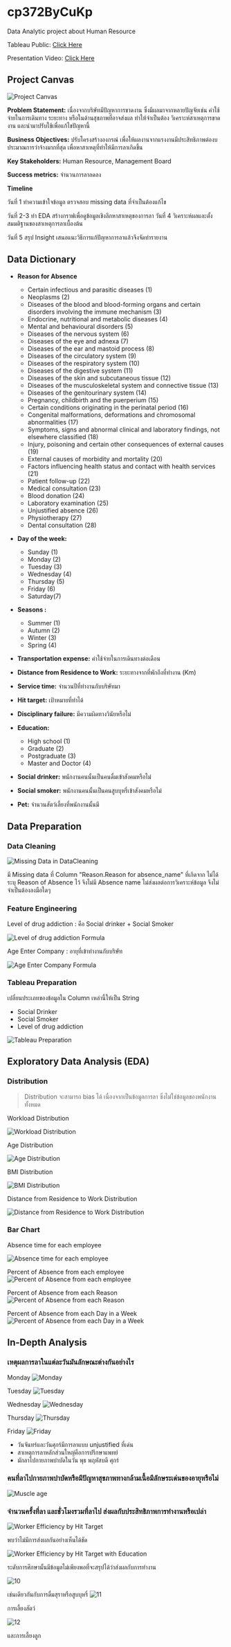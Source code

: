 # cp372ByCuKp
 Data Analytic project about Human Resource

 Tableau Public: [Click Here](https://public.tableau.com/shared/NGX7YFFFF?:display_count=n&:origin=viz_share_link)

 Presentation Video: [Click Here]()

## Project Canvas
![Project Canvas](/assets/image/Project%20Canvas.jpg)

**Problem Statement:** เนื่องจากบริษัทมีปัญหาการขาดงาน ซึ่งมีผลมาจากหลายปัญจัยเช่น ค่าใช้จ่ายในการเดินทาง ระยะทาง หรือในด้านสุขภาพที่อาจส่งผล ทำให้จำเป็นต้อง
วิเคราะห์สาเหตุการขาดงาน และนำมาปรับใช้เพื่อแก้ไขปัญหานี้

**Business Objectives:** ปรับโครงสร้างองกรณ์ เพื่อให้ผลงานจากแรงงานมีประสิทธิภาพต่องบประมาณการว่าจ้างมากที่สุด เพื่อหาสาเหตุที่ทำให้มีการลาเกิดขึ้น 

**Key Stakeholders:** Human Resource, Management Board

**Success metrics:** จำนวนการลาลดลง

**Timeline**

วันที่ 1 ทำความเข้าใจข้อมูล ตรวจสอบ missing data ที่จำเป็นต้องแก้ไข

วันที่ 2-3 ทำ EDA สร้างกราฟเพื่อดูข้อมูลเชิงลึกหาสาเหตุของการลา
วันที่ 4 วิเคราะห์ผลและตั้งสมมติฐานของสาเหตุการลาเบื้องต้น

วันที่ 5 สรุป Insight เสนอแนะวิธีการแก้ปัญหาการลาแล้วจึงจัดทำรายงาน

## Data Dictionary

- **Reason for Absence**
  - Certain infectious and parasitic diseases (1)  
  - Neoplasms (2)  
  - Diseases of the blood and blood-forming organs and certain disorders involving the immune mechanism (3)  
  - Endocrine, nutritional and metabolic diseases (4)  
  - Mental and behavioural disorders (5)  
  - Diseases of the nervous system (6)  
  - Diseases of the eye and adnexa (7)  
  - Diseases of the ear and mastoid process (8)  
  - Diseases of the circulatory system (9)  
  - Diseases of the respiratory system (10)  
  - Diseases of the digestive system (11)  
  - Diseases of the skin and subcutaneous tissue (12)  
  - Diseases of the musculoskeletal system and connective tissue (13)  
  - Diseases of the genitourinary system (14)  
  - Pregnancy, childbirth and the puerperium (15)  
  - Certain conditions originating in the perinatal period (16)  
  - Congenital malformations, deformations and chromosomal abnormalities (17)  
  - Symptoms, signs and abnormal clinical and laboratory findings, not elsewhere classified (18)  
  - Injury, poisoning and certain other consequences of external causes (19)  
  - External causes of morbidity and mortality (20)  
  - Factors influencing health status and contact with health services (21)  
  - Patient follow-up (22)  
  - Medical consultation (23)  
  - Blood donation (24)  
  - Laboratory examination (25)  
  - Unjustified absence (26)  
  - Physiotherapy (27)  
  - Dental consultation (28)


- **Day of the week:** 
  - Sunday (1)
  - Monday (2)
  - Tuesday (3)
  - Wednesday (4)
  - Thursday (5)
  - Friday (6)
  - Saturday(7)
- **Seasons :** 
  - Summer (1)
  - Autumn (2)
  - Winter (3)
  - Spring (4)
- **Transportation expense:** ค่าใช้จ่ายในการเดินทางต่อเดือน
- **Distance from Residence to Work:** ระยะทางจากที่พักถึงที่ทำงาน (Km)
- **Service time:** จำนวนปีที่ทำงานกับบริษัทมา
- **Hit target:** เป้าหมายที่ทำได้
- **Disciplinary failure:** มีความผิดทางวินัยหรือไม่
- **Education:** 
  - High school (1)
  - Graduate (2)
  - Postgraduate (3)
  - Master and Doctor (4)
- **Social drinker:** พนักงานคนนั้นเป็นคนดื่มเข้าสังคมหรือไม่
- **Social smoker:** พนักงานคนนั้นเป็นคนสูบบุหรี่เข้าสังคมหรือไม่
- **Pet:** จำนวนสัตว์เลี้ยงที่พนักงานนั้นมี

## Data Preparation
### Data Cleaning

![Missing Data in DataCleaning](/assets//image/Data%20Cleaning1.png)

มี Missing data ที่ Column "Reason.Reason for absence_name" ที่เกิดจาก ไม่ได้ระบุ Reason of Absence ไว้ จึงไม่มี Absence name
ไม่ส่งผลต่อการวิเคราะห์ข้อมูล จึงไม่จำเป็นต้องลงมือใดๆ


### Feature Engineering

Level of drug addiction : คือ Social drinker + Social Smoker 

![Level of drug addiction Formula](/assets/image/Level%20of%20drug%20addiction%20Formula.png)

Age Enter Company : อายุที่เข้าทำงานกับบริษัท

![Age Enter Company Formula](/assets/image/Level%20of%20drug%20addiction%20Formula.png)

### Tableau Preparation
เปลี่ยนประเภทของข้อมูลใน Column เหล่านี้ให้เป็น String
- Social Drinker
- Social Smoker
- Level of drug addiction

![Tableau Preparation](/assets/image/Tableau%20Preparation.png)

## Exploratory Data Analysis (EDA)
### Distribution

>Distribution จะสามารถ bias ได้ เนื่องจากเป็นข้อมูลการลา ซึ่งไม่ใช่ข้อมูลของพนักงานทั้งหมด

Workload Distribution

![Workload Distribution](/assets/image/Workload%20Distribution.png)


Age Distribution

![Age Distribution](/assets/image/Age%20Distribution.png)


BMI Distribution

![BMI Distribution](/assets/image/BMI%20Distribution.png)


Distance from Residence to Work Distribution

![Distance from Residence to Work Distribution](/assets/image/Distance%20from%20Residence%20to%20Work%20Distribution.png)


### Bar Chart

Absence time for each employee

![Absence time for each employee](/assets/image/Absence%20time%20for%20each%20employee.png)


Percent of Absence from each employee
![Percent of Absence from each employee](/assets/image/Percent%20of%20Absence%20from%20each%20employee.png)


Percent of Absence from each Reason
![Percent of Absence from each Reason](/assets/image/Percent%20of%20Absence%20from%20each%20Reason.png)

Percent of Absence from each Day in a Week
![Percent of Absence from each Day in a Week](/assets/image/Percent%20of%20Absence%20from%20each%20Day%20in%20a%20Week.png)


## In-Depth Analysis
### เหตุผลการลาในแต่ละวันมันลักษณะต่างกันอย่างไร

Monday
![Monday](/assets/image/Monday.png)


Tuesday
![Tuesday](/assets/image/Tuesday.png)


Wednesday
![Wednesday](/assets/image/Wednesday.png)


Thursday
![Thursday](/assets/image/Thursday.png)

Friday
![Friday](/assets/image/Friday.png)

- วันจันทร์และวันศุกร์มีการลาแบบ unjustified ที่เด่น
- สาเหตุการลาหลักส่วนใหญ่คือการปรึกษาแพทย์
- มักลาไปกายภาพบำบัดในวัน พุธ พฤหัสบดี ศุกร์

### คนที่ลาไปกายภาพบำบัดหรือมีปัญหาสุขภาพทางกล้ามเนื้อมีลักษระเด่นของอายุหรือไม่

![Muscle age](/assets//image/Muscle%20age.png)


### จำนวนครั้งที่ลา และชั่วโมงรวมที่ลาไป ส่งผลกับประสิทธิภาพการทำงานหรือเปล่า

![Worker Efficiency by Hit Target](/assets/image/Worker%20Efficiency%20by%20Hit%20Target.png)

พบว่าไม่มีการส่งผลกันอย่างเห็นได้ชัด

![Worker Efficiency by Hit Target with Education](/assets/image/Worker%20Efficiency%20by%20Hit%20Target%20with%20Education.png)

ระดับการศึกษานั้นมีข้อมูลไม่เพียงพอที่จะสรุปได้ว่าส่งผลกับการทำงาน

![10](/assets/image/10.jpg)

เช่นเดียวกันกับการดื่มสุราหรือสูบบุหรี่
![11](/assets/image/11.jpg)

การเลี้ยงสัตว์

![12](/assets/image/12.jpg)

และการเลี้ยงลูก



